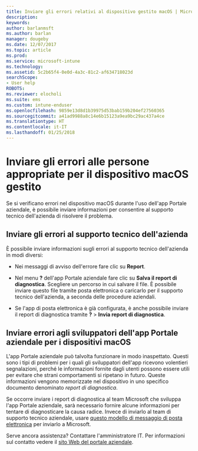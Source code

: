 ```yaml
---
title: Inviare gli errori relativi al dispositivo gestito macOS | Microsoft Docs
description: 
keywords: 
author: barlanmsft
ms.author: barlan
manager: dougeby
ms.date: 12/07/2017
ms.topic: article
ms.prod: 
ms.service: microsoft-intune
ms.technology: 
ms.assetid: 5c2b65f4-0e0d-4a3c-81c2-af634718023d
searchScope:
- User help
ROBOTS: 
ms.reviewer: elocholi
ms.suite: ems
ms.custom: intune-enduser
ms.openlocfilehash: 9859e13d8d1b39975d53bab159b204ef27560365
ms.sourcegitcommit: a41ad9988a8c14e6b15123a9ea9bc29ac437a4ce
ms.translationtype: HT
ms.contentlocale: it-IT
ms.lasthandoff: 01/25/2018
---
```

# <a name="submit-errors-to-the-right-people-for-your-managed-macos-device"></a>Inviare gli errori alle persone appropriate per il dispositivo macOS gestito

Se si verificano errori nel dispositivo macOS durante l'uso dell'app Portale aziendale, è possibile inviare informazioni per consentire al supporto tecnico dell'azienda di risolvere il problema.

## <a name="send-errors-to-your-company-support"></a>Inviare gli errori al supporto tecnico dell'azienda

 È possibile inviare informazioni sugli errori al supporto tecnico dell'azienda in modi diversi:

-   Nei messaggi di avviso dell'errore fare clic su **Report**.

-   Nel menu **?** dell'app Portale aziendale fare clic su **Salva il report di diagnostica**. Scegliere un percorso in cui salvare il file. È possibile inviare questo file tramite posta elettronica o caricarlo per il supporto tecnico dell'azienda, a seconda delle procedure aziendali.

- Se l'app di posta elettronica è già configurata, è anche possibile inviare il report di diagnostica tramite **?** > **Invia report di diagnostica**.

## <a name="send-errors-to-the-company-portal-developers-for-macos-devices"></a>Inviare errori agli sviluppatori dell'app Portale aziendale per i dispositivi macOS

L'app Portale aziendale può talvolta funzionare in modo inaspettato. Questi sono i tipi di problemi per i quali gli sviluppatori dell'app ricevono volentieri segnalazioni, perché le informazioni fornite dagli utenti possono essere utili per evitare che strani comportamenti si ripetano in futuro. Queste informazioni vengono memorizzate nel dispositivo in uno specifico documento denominato _report di diagnostica_.

Se occorre inviare i report di diagnostica al team Microsoft che sviluppa l'app Portale aziendale, sarà necessario fornire alcune informazioni per tentare di diagnosticare la causa radice. Invece di inviarlo al team di supporto tecnico aziendale, usare <a href="mailto:IntuneCPiOSfeedback@microsoft.com?subject=My Company Portal App Closed Unexpectedly&body=Press and hold, then paste your copied Company Portal app logs here.">questo modello di messaggio di posta elettronica</a> per inviarlo a Microsoft.

Serve ancora assistenza? Contattare l'amministratore IT. Per informazioni sul contatto vedere il [sito Web del portale aziendale](https://portal.manage.microsoft.com#HelpDeskDialog).
